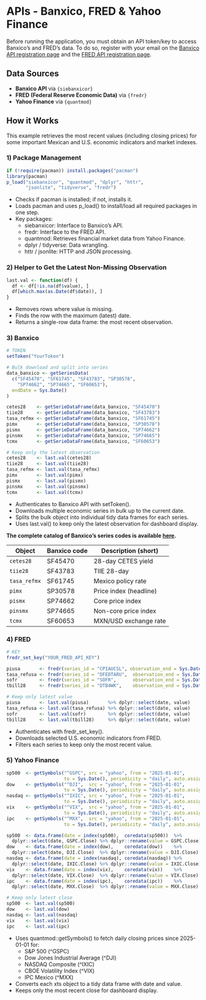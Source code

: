 # APIs - Banxico, FRED & Yahoo Finance

Before running the application, you must obtain an API token/key to access Banxico’s and FRED’s data. To do so, register with your email on the <a href="https://www.banxico.org.mx/SieAPIRest/service/v1/token">Banxico API registration page</a> and the <a href="https://fred.stlouisfed.org/docs/api/api_key.html">FRED API registration page</a>.

## Data Sources

- **Banxico API** via `{siebanxicor}`  
- **FRED (Federal Reserve Economic Data)** via `{fredr}`  
- **Yahoo Finance** via `{quantmod}`

## How it Works

This example retrieves the most recent values (including closing prices) for some important Mexican and U.S. economic indicators and market indexes.

### 1) Package Management

```r
if (!require(pacman)) install.packages("pacman")
library(pacman)
p_load("siebanxicor", "quantmod", "dplyr", "httr",
       "jsonlite", "tidyverse", "fredr")
```

- Checks if pacman is installed; if not, installs it.
- Loads pacman and uses p_load() to install/load all required packages in one step.
- Key packages:
  - siebanxicor: Interface to Banxico’s API.
  - fredr: Interface to the FRED API.
  - quantmod: Retrieves financial market data from Yahoo Finance.
  - dplyr / tidyverse: Data wrangling.
  - httr / jsonlite: HTTP and JSON processing.

### 2) Helper to Get the Latest Non-Missing Observation

```r
last.val <- function(df) {
  df <- df[!is.na(df$value), ]
  df[which.max(as.Date(df$date)), ]
}
```

- Removes rows where value is missing.
- Finds the row with the maximum (latest) date.
- Returns a single-row data frame: the most recent observation.

### 3) Banxico

```r
# TOKEN
setToken("YourToken")

# Bulk download and split into series
data_banxico <- getSeriesData(
  c("SF45470", "SF61745", "SF43783", "SP30578",
    "SP74662", "SP74665", "SF60653"),
  endDate = Sys.Date()
)

cetes28    <- getSerieDataFrame(data_banxico, "SF45470")
tiie28     <- getSerieDataFrame(data_banxico, "SF43783")
tasa_refmx <- getSerieDataFrame(data_banxico, "SF61745")
pimx       <- getSerieDataFrame(data_banxico, "SP30578")
pismx      <- getSerieDataFrame(data_banxico, "SP74662")
pinsmx     <- getSerieDataFrame(data_banxico, "SP74665")
tcmx       <- getSerieDataFrame(data_banxico, "SF60653")

# Keep only the latest observation
cetes28    <- last.val(cetes28)
tiie28     <- last.val(tiie28)
tasa_refmx <- last.val(tasa_refmx)
pimx       <- last.val(pimx)
pismx      <- last.val(pismx)
pinsmx     <- last.val(pinsmx)
tcmx       <- last.val(tcmx)
```

- Authenticates to Banxico API with setToken().
- Downloads multiple economic series in bulk up to the current date.
- Splits the bulk object into individual tidy data frames for each series.
- Uses last.val() to keep only the latest observation for dashboard display.

**The complete catalog of Banxico’s series codes is available <a href="https://www.banxico.org.mx/SieAPIRest/service/v1/doc/catalogoSeries">here</a>.**

| Object       | Banxico code | Description (short)    |
| ------------ | ------------ | ---------------------- |
| `cetes28`    | SF45470      | 28-day CETES yield     |
| `tiie28`     | SF43783      | TIIE 28-day            |
| `tasa_refmx` | SF61745      | Mexico policy rate     |
| `pimx`       | SP30578      | Price index (headline) |
| `pismx`      | SP74662      | Core price index       |
| `pinsmx`     | SP74665      | Non-core price index   |
| `tcmx`       | SF60653      | MXN/USD exchange rate  |

### 4) FRED

```r
# KEY
fredr_set_key("YOUR_FRED_API_KEY")

piusa       <- fredr(series_id = "CPIAUCSL", observation_end = Sys.Date())
tasa_refusa <- fredr(series_id = "DFEDTARU",  observation_end = Sys.Date())
sofr        <- fredr(series_id = "SOFR",      observation_end = Sys.Date())
tbill28     <- fredr(series_id = "DTB4WK",    observation_end = Sys.Date())

# Keep only latest value
piusa       <- last.val(piusa)       %>% dplyr::select(date, value)
tasa_refusa <- last.val(tasa_refusa) %>% dplyr::select(date, value)
sofr        <- last.val(sofr)        %>% dplyr::select(date, value)
tbill28     <- last.val(tbill28)     %>% dplyr::select(date, value)
```

- Authenticates with fredr_set_key().
- Downloads selected U.S. economic indicators from FRED.
- Filters each series to keep only the most recent value.

### 5) Yahoo Finance

```r
sp500  <- getSymbols("^GSPC", src = "yahoo", from = "2025-01-01",
                     to = Sys.Date(), periodicity = "daily", auto.assign = FALSE)
dow    <- getSymbols("^DJI",  src = "yahoo", from = "2025-01-01",
                     to = Sys.Date(), periodicity = "daily", auto.assign = FALSE)
nasdaq <- getSymbols("^IXIC", src = "yahoo", from = "2025-01-01",
                     to = Sys.Date(), periodicity = "daily", auto.assign = FALSE)
vix    <- getSymbols("^VIX",  src = "yahoo", from = "2025-01-01",
                     to = Sys.Date(), periodicity = "daily", auto.assign = FALSE)
ipc    <- getSymbols("^MXX",  src = "yahoo", from = "2025-01-01",
                     to = Sys.Date(), periodicity = "daily", auto.assign = FALSE)

sp500  <- data.frame(date = index(sp500),  coredata(sp500))  %>%
  dplyr::select(date, GSPC.Close) %>% dplyr::rename(value = GSPC.Close)
dow    <- data.frame(date = index(dow),    coredata(dow))    %>%
  dplyr::select(date, DJI.Close)  %>% dplyr::rename(value = DJI.Close)
nasdaq <- data.frame(date = index(nasdaq), coredata(nasdaq)) %>%
  dplyr::select(date, IXIC.Close) %>% dplyr::rename(value = IXIC.Close)
vix    <- data.frame(date = index(vix),    coredata(vix))    %>%
  dplyr::select(date, VIX.Close)  %>% dplyr::rename(value = VIX.Close)
ipc    <- data.frame(date = index(ipc),    coredata(ipc))    %>%
  dplyr::select(date, MXX.Close)  %>% dplyr::rename(value = MXX.Close)

# Keep only latest close
sp500  <- last.val(sp500)
dow    <- last.val(dow)
nasdaq <- last.val(nasdaq)
vix    <- last.val(vix)
ipc    <- last.val(ipc)
```

- Uses quantmod::getSymbols() to fetch daily closing prices since 2025-01-01 for:
  - S&P 500 (^GSPC)
  - Dow Jones Industrial Average (^DJI)
  - NASDAQ Composite (^IXIC)
  - CBOE Volatility Index (^VIX)
  - IPC Mexico (^MXX)
- Converts each xts object to a tidy data frame with date and value.
- Keeps only the most recent close for dashboard display.

